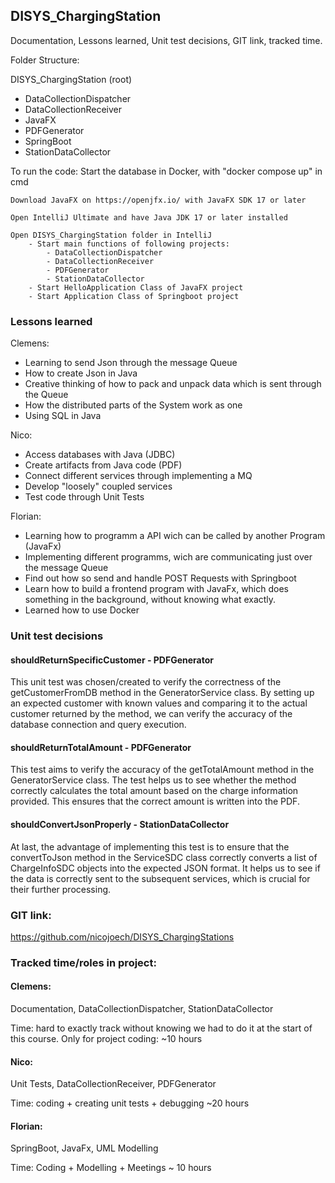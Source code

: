 ## DISYS_ChargingStation

Documentation, Lessons learned, Unit test decisions, GIT link, tracked time. 


Folder Structure: 

DISYS_ChargingStation (root)
- DataCollectionDispatcher
- DataCollectionReceiver
- JavaFX
- PDFGenerator
- SpringBoot
- StationDataCollector



To run the code: 
	Start the database in Docker, with "docker compose up" in cmd
	
	Download JavaFX on https://openjfx.io/ with JavaFX SDK 17 or later

	Open IntelliJ Ultimate and have Java JDK 17 or later installed
	
	Open DISYS_ChargingStation folder in IntelliJ 
		- Start main functions of following projects: 
			- DataCollectionDispatcher
			- DataCollectionReceiver
			- PDFGenerator
			- StationDataCollector
		- Start HelloApplication Class of JavaFX project
		- Start Application Class of Springboot project
		
		
		
		
### Lessons learned
Clemens: 
- Learning to send Json through the message Queue
- How to create Json in Java
- Creative thinking of how to pack and unpack data which is sent through the Queue
- How the distributed parts of the System work as one
- Using SQL in Java

Nico:
- Access databases with Java (JDBC)
- Create artifacts from Java code (PDF)
- Connect different services through implementing a MQ
- Develop "loosely" coupled services
- Test code through Unit Tests

Florian:
- Learning how to programm a API wich can be called by another Program (JavaFx)
- Implementing different programms, wich are communicating just over the message Queue
- Find out how so send and handle POST Requests with Springboot
- Learn how to build a frontend program with JavaFx, which does something in the background, without knowing what exactly.
- Learned how to use Docker



### Unit test decisions

#### shouldReturnSpecificCustomer - PDFGenerator

This unit test was chosen/created to verify the correctness of the getCustomerFromDB method in the GeneratorService class.
By setting up an expected customer with known values and comparing it to the actual customer returned by the method, we can verify the accuracy of the database connection and query execution.

#### shouldReturnTotalAmount - PDFGenerator

This test aims to verify the accuracy of the getTotalAmount method in the GeneratorService class.
The test helps us to see whether the method correctly calculates the total amount based on the charge information provided. This ensures that the correct amount is written into the PDF.

#### shouldConvertJsonProperly - StationDataCollector

At last, the advantage of implementing this test is to ensure that the convertToJson method in the ServiceSDC class correctly converts a list of ChargeInfoSDC objects into the expected JSON format.
It helps us to see if the data is correctly sent to the subsequent services, which is crucial for their further processing.



### GIT link:
https://github.com/nicojoech/DISYS_ChargingStations




### Tracked time/roles in project: 
#### Clemens:

Documentation, DataCollectionDispatcher, StationDataCollector

Time: hard to exactly track without knowing we had to do it at the start of this course. Only for project coding: ~10 hours
	
#### Nico: 

Unit Tests, DataCollectionReceiver, PDFGenerator

Time: coding + creating unit tests + debugging ~20 hours

#### Florian:
SpringBoot, JavaFx, UML Modelling

Time: Coding + Modelling + Meetings ~ 10 hours

